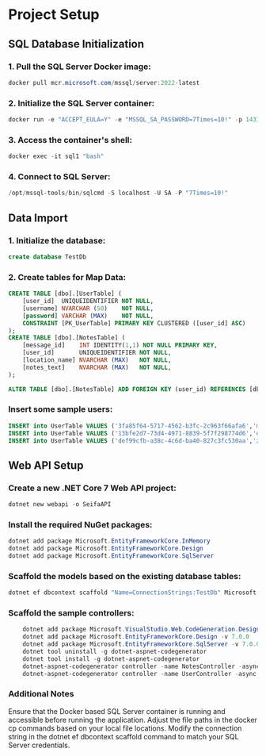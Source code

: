 # Project Setup

## SQL Database Initialization

### 1. Pull the SQL Server Docker image:
```powershell
docker pull mcr.microsoft.com/mssql/server:2022-latest
```
### 2. Initialize the SQL Server container:
```powershell
docker run -e "ACCEPT_EULA=Y" -e "MSSQL_SA_PASSWORD=7Times=10!" -p 1433:1433 --name sql1 --hostname sql1 -d mcr.microsoft.com/mssql/server:2022-latest
```

### 3. Access the container's shell:
```powershell
docker exec -it sql1 "bash"
```
### 4. Connect to SQL Server:
```powershell
/opt/mssql-tools/bin/sqlcmd -S localhost -U SA -P "7Times=10!"
```
## Data Import

### 1. Initialize the database:
```sql
create database TestDb
```

### 2. Create tables for Map Data:
```sql
CREATE TABLE [dbo].[UserTable] (
    [user_id]  UNIQUEIDENTIFIER NOT NULL,
    [username] NVARCHAR (50)    NOT NULL,
    [password] VARCHAR (MAX)    NOT NULL,
    CONSTRAINT [PK_UserTable] PRIMARY KEY CLUSTERED ([user_id] ASC)
);
CREATE TABLE [dbo].[NotesTable] (
    [message_id]    INT IDENTITY(1,1) NOT NULL PRIMARY KEY,
    [user_id]       UNIQUEIDENTIFIER NOT NULL,
    [location_name] NVARCHAR (MAX)   NOT NULL,
    [notes_text]    NVARCHAR (MAX)   NOT NULL,
);

ALTER TABLE [dbo].[NotesTable] ADD FOREIGN KEY (user_id) REFERENCES [dbo].[UserTable] (user_id)

```
### Insert some sample users:
``` sql
INSERT into UserTable VALUES ('3fa85f64-5717-4562-b3fc-2c963f66afa6','mashaal95','hello')
INSERT into UserTable VALUES ('13bfe2d7-73d4-4971-8839-5f7f298774d6','dennis1','hello')
INSERT into UserTable VALUES ('def99cfb-a38c-4c6d-ba40-827c3fc530aa','zar93','hello')

```

## Web API Setup

### Create a new .NET Core 7 Web API project:
```powershell
dotnet new webapi -o SeifaAPI
```

### Install the required NuGet packages:

```powershell
dotnet add package Microsoft.EntityFrameworkCore.InMemory
dotnet add package Microsoft.EntityFrameworkCore.Design  
dotnet add package Microsoft.EntityFrameworkCore.SqlServer
```
### Scaffold the models based on the existing database tables:
```powershell
dotnet ef dbcontext scaffold "Name=ConnectionStrings:TestDb" Microsoft.EntityFrameworkCore.SqlServer
```

### Scaffold the sample controllers:
``` powershell
    dotnet add package Microsoft.VisualStudio.Web.CodeGeneration.Design -v 7.0.0
    dotnet add package Microsoft.EntityFrameworkCore.Design -v 7.0.0
    dotnet add package Microsoft.EntityFrameworkCore.SqlServer -v 7.0.0
    dotnet tool uninstall -g dotnet-aspnet-codegenerator
    dotnet tool install -g dotnet-aspnet-codegenerator
    dotnet-aspnet-codegenerator controller -name NotesController -async -api -m NotesTable -dc TestDbContext -outDir Controllers
    dotnet-aspnet-codegenerator controller -name UserController -async -api -m UserTable -dc TestDbContext -outDir Controllers
```

### Additional Notes

Ensure that the Docker based SQL Server container is running and accessible before running the application.
Adjust the file paths in the docker cp commands based on your local file locations.
Modify the connection string in the dotnet ef dbcontext scaffold command to match your SQL Server credentials.
